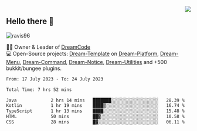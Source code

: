 <img align='right' src="https://github-readme-stats.vercel.app/api?username=Ravis96&show_icons=true">

## Hello there 👋
<p align="left"> <img src="https://komarev.com/ghpvc/?username=ravis96&label=Profile%20views&color=0e75b6&style=flat" alt="ravis96" /> </p>

👨‍💻 Owner & Leader of [DreamCode](https://github.com/DreamPoland) <br>
💻 Open-Source projects: [Dream-Template](https://github.com/DreamPoland/dream-template) on [Dream-Platform](https://github.com/DreamPoland/dream-platform), [Dream-Menu](https://github.com/DreamPoland/dream-menu), [Dream-Command](https://github.com/DreamPoland/dream-command), [Dream-Notice](https://github.com/DreamPoland/dream-notice), [Dream-Utilities](https://github.com/DreamPoland/dream-utilities) and +500 bukkit/bungee plugins.

<!--START_SECTION:waka-->

```txt
From: 17 July 2023 - To: 24 July 2023

Total Time: 7 hrs 52 mins

Java             2 hrs 14 mins   ███████░░░░░░░░░░░░░░░░░░   28.39 %
Kotlin           1 hr 19 mins    ████▒░░░░░░░░░░░░░░░░░░░░   16.74 %
TypeScript       1 hr 13 mins    ████░░░░░░░░░░░░░░░░░░░░░   15.48 %
HTML             50 mins         ██▓░░░░░░░░░░░░░░░░░░░░░░   10.58 %
CSS              28 mins         █▓░░░░░░░░░░░░░░░░░░░░░░░   06.11 %
```

<!--END_SECTION:waka-->
